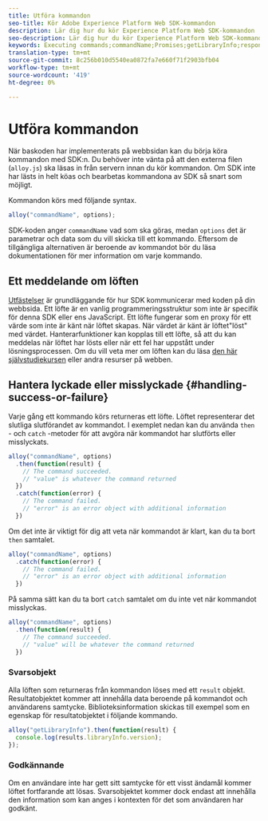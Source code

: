 ```yaml
---
title: Utföra kommandon
seo-title: Kör Adobe Experience Platform Web SDK-kommandon
description: Lär dig hur du kör Experience Platform Web SDK-kommandon
seo-description: Lär dig hur du kör Experience Platform Web SDK-kommandon
keywords: Executing commands;commandName;Promises;getLibraryInfo;response objects;consent;
translation-type: tm+mt
source-git-commit: 8c256b010d5540ea0872fa7e660f71f2903bfb04
workflow-type: tm+mt
source-wordcount: '419'
ht-degree: 0%

---
```



# Utföra kommandon

När baskoden har implementerats på webbsidan kan du börja köra kommandon med SDK:n. Du behöver inte vänta på att den externa filen \(`alloy.js`\) ska läsas in från servern innan du kör kommandon. Om SDK inte har lästs in helt köas och bearbetas kommandona av SDK så snart som möjligt.

Kommandon körs med följande syntax.

```javascript
alloy("commandName", options);
```

SDK-koden anger `commandName` vad som ska göras, medan `options` det är parametrar och data som du vill skicka till ett kommando. Eftersom de tillgängliga alternativen är beroende av kommandot bör du läsa dokumentationen för mer information om varje kommando.

## Ett meddelande om löften

[Utfästelser](https://developer.mozilla.org/en-US/docs/Web/JavaScript/Reference/Global_Objects/Promise) är grundläggande för hur SDK kommunicerar med koden på din webbsida. Ett löfte är en vanlig programmeringsstruktur som inte är specifik för denna SDK eller ens JavaScript. Ett löfte fungerar som en proxy för ett värde som inte är känt när löftet skapas. När värdet är känt är löftet&quot;löst&quot; med värdet. Hanterarfunktioner kan kopplas till ett löfte, så att du kan meddelas när löftet har lösts eller när ett fel har uppstått under lösningsprocessen. Om du vill veta mer om löften kan du läsa [den här självstudiekursen](https://javascript.info/promise-basics) eller andra resurser på webben.

## Hantera lyckade eller misslyckade {#handling-success-or-failure}

Varje gång ett kommando körs returneras ett löfte. Löftet representerar det slutliga slutförandet av kommandot. I exemplet nedan kan du använda `then` - och `catch` -metoder för att avgöra när kommandot har slutförts eller misslyckats.

```javascript
alloy("commandName", options)
  .then(function(result) {
    // The command succeeded.
    // "value" is whatever the command returned
  })
  .catch(function(error) {
    // The command failed.
    // "error" is an error object with additional information
  })
```

Om det inte är viktigt för dig att veta när kommandot är klart, kan du ta bort `then` samtalet.

```javascript
alloy("commandName", options)
  .catch(function(error) {
    // The command failed.
    // "error" is an error object with additional information
  })
```

På samma sätt kan du ta bort `catch` samtalet om du inte vet när kommandot misslyckas.

```javascript
alloy("commandName", options)
  .then(function(result) {
    // The command succeeded.
    // "value" will be whatever the command returned
  })
```

### Svarsobjekt

Alla löften som returneras från kommandon löses med ett `result` objekt. Resultatobjektet kommer att innehålla data beroende på kommandot och användarens samtycke. Biblioteksinformation skickas till exempel som en egenskap för resultatobjektet i följande kommando.

```js
alloy("getLibraryInfo").then(function(result) {
  console.log(results.libraryInfo.version);
});
```

### Godkännande

Om en användare inte har gett sitt samtycke för ett visst ändamål kommer löftet fortfarande att lösas. Svarsobjektet kommer dock endast att innehålla den information som kan anges i kontexten för det som användaren har godkänt.
